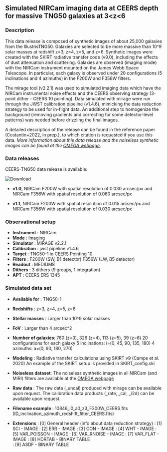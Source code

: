## Simulated NIRCam imaging data at CEERS depth for massive TNG50 galaxies at 3<z<6

### Description

This data release is composed of synthetic images of about 25,000 galaxies from the IllustrisTNG50. Galaxies are selected to be more massive than 10^9 solar masses at redshift z=3, z=4, z=5, and z=6. Synthetic images were created with the SKIRT radiative transfer code (v9.0), including the effects of dust attenuation and scattering. Galaxies are observed (imaging mode) with the NIRCam instrument mounted on the James Webb Space Telescope. In particular, each galaxy is observed under 20 configurations (5 inclinations and 4 azimuths) in the F200W and F356W filters. 

The mirage tool (v2.2.1) was used to simulated imaging data which have the NIRCam instrumental noise effects and the CEERS observing strategy (3-point dither - CEERS 10 pointing). Data simulated with mirage were run through the JWST calibration pipeline (v1.4.6), mimicking the data reduction strategy to be used for in-flight data. An additional step to homogenize the background (removing gradients and correcting for some detector-level patterns) was needed before drizzling the final images. 

A detailed description of the release can be found in the reference paper (Costantin+2022, in prep.), to which citation is requested if you use this data. *More information about this data release and the noiseless synthetic images can be found at the [OMEGA webpage](https://github.com/lcostant/OMEGA)*.

### Data releases

CEERS-TNG50 data release is available: 

![Download](https://img.shields.io/badge/version-v1.0-green)

* **v1.0**, NIRCam F200W with spatial resolution of 0.030 arcsec/px and NIRCam F356W with spatial resolution of 0.060 arcsec/px

* **v1.1**, NIRCam F200W with spatial resolution of 0.015 arcsec/px and NIRCam F356W with spatial resolution of 0.030 arcsec/px

### Observational setup

* **Instrument**  : NIRCam
* **Mode**        : Imaging
* **Simulator**   : MIRAGE v2.2.1
* **Calibration** : jwst pipeline v1.4.6
* **Target**      : TNG50-1 in CEERS Pointing 10
* **Filters**     : F200W (SW, B1 detector)
                    F356W (LW, B5 detector)
* **Readout**     : MEDIUM8
* **Dithers**     : 3 dithers (9 groups, 1 integration)
* **APT**         : CEERS ERS 1345
### Simulated data set

* **Available for**    : TNG50-1
* **Redshifts**        : z=3, z=4, z=5, z=6
* **Stellar masses**   : Larger than 10^9 solar masses
* **FoV**              : Larger than 4 arcsec^2

* **Number of galaxies**: 760 (z=3), 326 (z=4), 113 (z=5), 39 (z=6)
                         20 configurations for each galaxy 
                         5 inclinations: i=(0, 45, 90, 135, 180)
                         4 azimuths: a=(0, 90, 180, 270)

* **Modeling**         : Radiative transfer calculations using SKIRT v9 (Camps et al. 2020)
                         An example of the SKIRT setup is provided in SKIRT_config.ski

* **Noiseless dataset**: The noiseless synthetic images in all NIRCam (and MIRI) filters are available at the [OMEGA webpage](https://www.lucacostantin.com/OMEGA)

* **Raw data**         : The raw data (_uncal) produced with mirage can be available upon request.
                         The calibration data products (_rate, _cal, _i2d) can be available upon request.

* **Filename example** : 10846_i0_a0_z3_F200W_CEERS.fits
                         (ID_inclination_azimuth_redshift_filter_CEERS.fits)

* **Extensions**       : [0] General header (info about data reduction strategy)
                       : [1] SCI - IMAGE
                       : [2] ERR - IMAGE
                       : [3] CON - IMAGE
                       : [4] WHT - IMAGE
                       : [5] VAR_POISSON - IMAGE
                       : [6] VAR_RNOISE - IMAGE
                       : [7] VAR_FLAT - IMAGE
                       : [8] HDRTAB - BINARY TABLE  
                       : [9] ASDF - BINARY TABLE 
